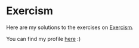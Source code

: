 # Exercism

Here are my solutions to the exercises on [Exercism](https://exercism.io/).

You can find my profile [here](https://exercism.org/profiles/itsjoeoui) :)
